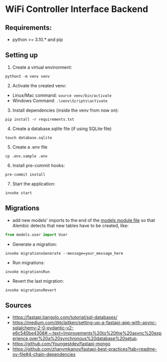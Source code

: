 # WiFi Controller Interface Backend

## Requirements:

- python >= 3.10.\* and pip

## Setting up

1. Create a virtual environment:

```console
python3 -m venv venv
```

2. Activate the created venv:

- Linux/Mac command: `source venv/bin/activate`
- Windows Command: `.\venv\Scripts\activate`

3. Install dependencies (inside the venv from now on):

```console
pip install -r requirements.txt
```

4. Create a database.sqlite file (if using SQLite file)

```console
touch database.sqlite
```

5. Create a .env file

```console
cp .env.sample .env
```

6. Install pre-commit hooks:

```console
pre-commit install
```

7. Start the application:

```console
invoke start
```

## Migrations

- add new models' imports to the end of the [models module file](./src/models/__init__.py) so that Alembic detects that new tables have to be created, like:

```python
from models.user import User
```

- Generate a migration:
```console
invoke migrationsGenerate --message=your_message_here
```
- Run migrations:
```console
invoke migrationsRun
```
- Revert the last migration:
```console
invoke migrationsRevert
```

## Sources

- https://fastapi.tiangolo.com/tutorial/sql-databases/
- https://medium.com/@tclaitken/setting-up-a-fastapi-app-with-async-sqlalchemy-2-0-pydantic-v2-e6c540be4308#:~:text=Improvements%20to%20the%20async%20experience,over%20a%20synchronous%20database%20setup.
- https://github.com/Youngestdev/fastapi-mongo
- https://github.com/zhanymkanov/fastapi-best-practices?tab=readme-ov-file#4-chain-dependencies
